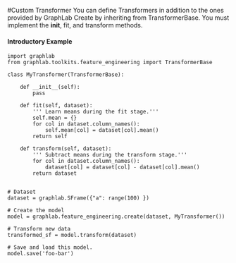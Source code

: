 <script src="../dato/js/recview.js"></script>
#Custom Transformer
You can define Transformers in addition to the ones provided by GraphLab
Create by inheriting from TransformerBase. You must implement the __init__,
fit, and transform methods. 

#### Introductory Example

```no-highlight
import graphlab
from graphlab.toolkits.feature_engineering import TransformerBase

class MyTransformer(TransformerBase):

    def __init__(self):
        pass

    def fit(self, dataset):
        ''' Learn means during the fit stage.'''
        self.mean = {}
        for col in dataset.column_names():
            self.mean[col] = dataset[col].mean()
        return self

    def transform(self, dataset):
        ''' Subtract means during the transform stage.'''
        for col in dataset.column_names():
            dataset[col] = dataset[col] - dataset[col].mean()
        return dataset


# Dataset
dataset = graphlab.SFrame({"a": range(100) })            

# Create the model
model = graphlab.feature_engineering.create(dataset, MyTransformer())

# Transform new data
transformed_sf = model.transform(dataset)

# Save and load this model.
model.save('foo-bar')
```

